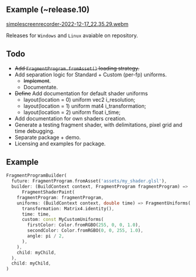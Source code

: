 ## Example (~release.10)
[simplescreenrecorder-2022-12-17_22.35.29.webm](https://user-images.githubusercontent.com/4956754/208273096-cadbfde8-f1ac-4cf1-8fcb-dd29eceeafb8.webm)

Releases for `Windows` and `Linux` avaiable on repository.

## Todo
 - ~~Add `FragmentProgram.fromAsset()` loading strategy.~~
 - Add separation logic for Standard + Custom (per-fp) uniforms.
   - ~~Implement~~.
   - Documentate.
 - ~~Define~~ Add documentation for default shader uniforms
   - layout(location = 0) uniform vec2 i_resolution;
   - layout(location = 1) uniform mat4 i_transformation;
   - layout(location = 2) uniform float i_time;
 - Add documentation for own shaders creation.
 - Generate a testing fragment shader, with delimitations, pixel grid and time debugging.
 - Separate package + demo.
 - Licensing and examples for package.

## Example

~~~dart
FragmentProgramBuilder(
  future: FragmentProgram.fromAsset('assets/my_shader.glsl'),
  builder: (BuildContext context, FragmentProgram fragmentProgram) =>
      FragmentShaderPaint(
    fragmentProgram: fragmentProgram,
    uniforms: (BuildContext context, double time) => FragmentUniforms(
      transformation: Matrix4.identity(),
      time: time,
      custom: const MyCustomUniforms(
        firstColor: Color.fromRGBO(255, 0, 0, 1.0),
        secondColor: Color.fromRGBO(0, 0, 255, 1.0),
        angle: pi / 2,
      ),
    ),
    child: myChild,
  ),
  child: myChild,
)
~~~